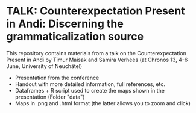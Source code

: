 # TALK: Counterexpectation Present in Andi: Discerning the grammaticalization source

This repository contains materials from a talk on the Counterexpectation Present in Andi by Timur Maisak and Samira Verhees (at Chronos 13, 4-6 June, University of Neuchâtel)

* Presentation from the conference
* Handout with more detailed information, full references, etc.
* Dataframes + R script used to create the maps shown in the presentation (Folder "data")
* Maps in .png and .html format (the latter allows you to zoom and click)

